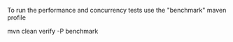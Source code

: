 To run the performance and concurrency tests use the "benchmark" maven profile

mvn clean verify -P benchmark